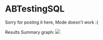 # ABTestingSQL
Sorry for posting it here, Mode doesn't work :(

Results Summary graph:
<img src="https://i.imgur.com/Jp4gGjb.png"></img>
